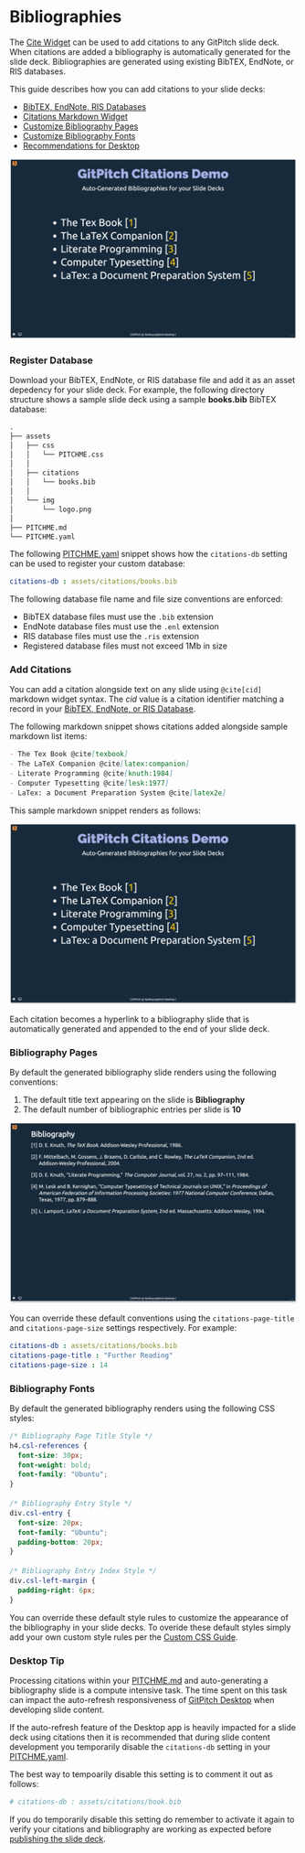 # Bibliographies

The [Cite Widget](#add-citations) can be used to add citations to any GitPitch slide deck. When citations are added a bibliography is automatically generated for the slide deck. Bibliographies are generated using existing BibTEX, EndNote, or RIS databases.

This guide describes how you can add citations to your slide decks:

- [BibTEX, EndNote, RIS Databases](#register-database)
- [Citations Markdown Widget](#add-citations)
- [Customize Bibliography Pages](#bibliography-pages)
- [Customize Bibliography Fonts](#bibliography-fonts)
- [Recommendations for Desktop](#desktop-tip)

![CITATIONS](../_images/gitpitch-citations.gif)

### Register Database

Download your BibTEX, EndNote, or RIS database file and add it as an asset depedency for your slide deck. For example, the following directory structure shows a sample slide deck using a sample **books.bib** BibTEX database:


```text
.
├── assets
│   ├── css
│   │   └── PITCHME.css
│   │
│   ├── citations
│   │   └── books.bib
│   │
│   └── img
│       └── logo.png
│
├── PITCHME.md
└── PITCHME.yaml
```

The following [PITCHME.yaml](/conventions/pitchme-yaml.md) snippet shows how the `citations-db` setting can be used to register your custom database:

```yaml
citations-db : assets/citations/books.bib
```

The following database file name and file size conventions are enforced:

- BibTEX database files must use the `.bib` extension
- EndNote database files must use the `.enl` extension
- RIS database files must use the `.ris` extension
- Registered database files must not exceed 1Mb in size

### Add Citations

You can add a citation alongside text on any slide using `@cite[cid]` markdown widget syntax. The *cid* value is a citation identifier matching a record in your [BibTEX, EndNote, or RIS Database](#register-database).

The following markdown snippet shows citations added alongside sample markdown list items:

```markdown
- The Tex Book @cite[texbook]
- The LaTeX Companion @cite[latex:companion]
- Literate Programming @cite[knuth:1984]
- Computer Typesetting @cite[lesk:1977]
- LaTex: a Document Preparation System @cite[latex2e]
```

This sample markdown snippet renders as follows:

![CITATIONS](../_images/gitpitch-citations-widget.png)

Each citation becomes a hyperlink to a bibliography slide that is automatically generated and appended to the end of your slide deck.

### Bibliography Pages

By default the generated bibliography slide renders using the following conventions:

1. The default title text appearing on the slide is **Bibliography**
1. The default number of bibliographic entries per slide is **10**

![CITATIONS](../_images/gitpitch-citations-bibliography.png)

You can override these default conventions using the `citations-page-title` and `citations-page-size` settings respectively. For example:

```yaml
citations-db : assets/citations/books.bib
citations-page-title : "Further Reading"
citations-page-size : 14
```

### Bibliography Fonts

By default the generated bibliography renders using the following CSS styles:

```css
/* Bibliography Page Title Style */
h4.csl-references {
  font-size: 30px;
  font-weight: bold;
  font-family: "Ubuntu";
}

/* Bibliography Entry Style */
div.csl-entry {
  font-size: 20px;
  font-family: "Ubuntu";
  padding-bottom: 20px;
}

/* Bibliography Entry Index Style */
div.csl-left-margin {
  padding-right: 6px;
}
```

You can override these default style rules to customize the appearance of the bibliography in your slide decks. To overide these default styles simply add your own custom style rules per the [Custom CSS Guide](/theme/custom-css.md).

### Desktop Tip

Processing citations within your [PITCHME.md](/conventions/pitchme-md.md) and auto-generating a bibliography slide is a compute intensive task. The time spent on this task can impact the auto-refresh responsiveness of [GitPitch Desktop](desktop/) when developing slide content.

If the auto-refresh feature of the Desktop app is heavily impacted for a slide deck using citations then it is recommended that during slide content development you temporarily disable the `citations-db` setting in your [PITCHME.yaml](/conventions/pitchme-yaml.md).

The best way to tempoarily disable this setting is to comment it out as follows:

```yaml
# citations-db : assets/citations/book.bib
```

If you do temporarily disable this setting do remember to activate it again to verify your citations and bibliography are working as expected before [publishing the slide deck](/cloud/).
